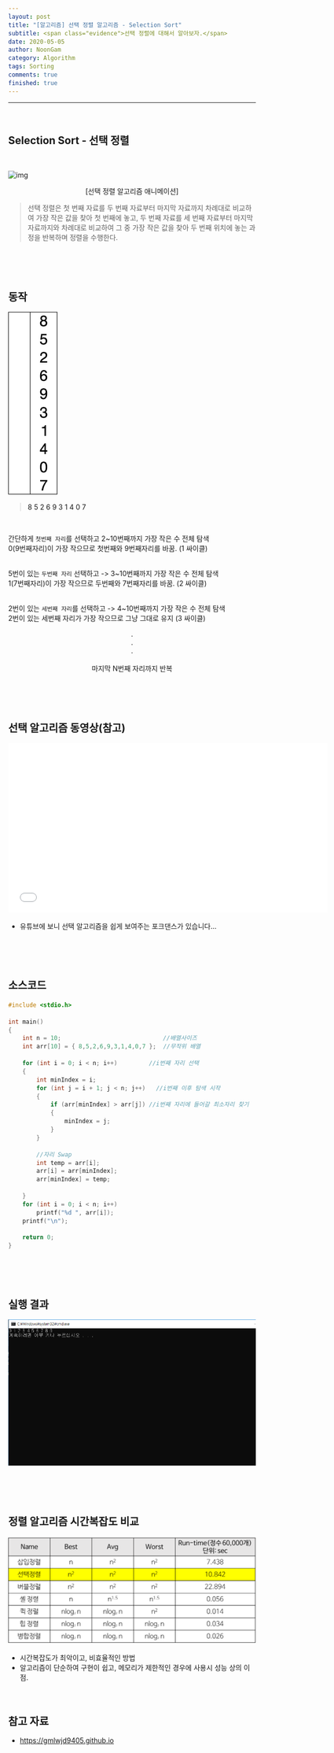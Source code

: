 ```yaml
---
layout: post
title: "[알고리즘] 선택 정렬 알고리즘 - Selection Sort"
subtitle: <span class="evidence">선택 정렬에 대해서 알아보자.</span>
date: 2020-05-05
author: NoonGam
category: Algorithm
tags: Sorting
comments: true
finished: true
---
```

---
<br>

## Selection Sort - 선택 정렬



<br>

![img](https://upload.wikimedia.org/wikipedia/commons/thumb/b/b0/Selection_sort_animation.gif/220px-Selection_sort_animation.gif)
<center>[선택 정렬 알고리즘 애니메이션]</center>


> 선택 정렬은 첫 번째 자료를 두 번째 자료부터 마지막 자료까지 차례대로 비교하여 가장 작은 값을 찾아 첫 번째에 놓고,
두 번째 자료를 세 번째 자료부터 마지막 자료까지와 차례대로 비교하여 그 중 가장 작은 값을 찾아 두 번째 위치에 놓는 과정을 반복하며 정렬을 수행한다.

<br><br><br>


## 동작


![img](/img/0-Algorithm/2018-09-23-선택정렬/Selection-Sort-Animation.gif)



> <a> 8 5 2 6 9 3 1 4 0 7 </a>

<br>

간단하게 `첫번째 자리`를 선택하고 2\~10번째까지 가장 작은 수 전체 탐색 <br>
0(9번째자리)이 가장 작으므로 첫번째와 9번째자리를 바꿈. (1 싸이클) <br><br>

5번이 있는 `두번째 자리` 선택하고 -> 3\~10번째까지 가장 작은 수 전체 탐색<br>
1(7번째자리)이 가장 작으므로 두번째와 7번째자리를 바꿈. (2 싸이클)<br><br>

2번이 있는 `세번째 자리`를 선택하고 -> 4\~10번째까지 가장 작은 수 전체 탐색<br>
2번이 있는 세번째 자리가 가장 작으므로 그냥 그대로 유지 (3 싸이클)<br>
<center>.</center>
<center>.</center>
<center>.</center>
<br>
<center>마지막 N번째 자리까지 반복</center>

<br><br><br>



## 선택 알고리즘 동영상(참고)

<iframe width="650" height="345" src="//www.youtube.com/embed/Ns4TPTC8whw"
 frameborder="0" allowfullscreen></iframe>

- 유튜브에 보니 선택 알고리즘을 쉽게 보여주는 포크댄스가 있습니다...

<br><br><br>


## 소스코드


```c
#include <stdio.h>

int main()
{
	int n = 10;								//배열사이즈
	int arr[10] = { 8,5,2,6,9,3,1,4,0,7 };  //무작위 배열

	for (int i = 0; i < n; i++)		 	//i번째 자리 선택
	{
		int minIndex = i;
		for (int j = i + 1; j < n; j++)   //i번째 이후 탐색 시작
		{
			if (arr[minIndex] > arr[j])	//i번째 자리에 들어갈 최소자리 찾기
			{
				minIndex = j;
			}
		}

		//자리 Swap
		int temp = arr[i];
		arr[i] = arr[minIndex];
		arr[minIndex] = temp;

	}
	for (int i = 0; i < n; i++)
		printf("%d ", arr[i]);
	printf("\n");

	return 0;
}
```
<br><br><br>

## 실행 결과

![img](/img/0-Algorithm/2018-09-23-선택정렬/2.PNG)


<br><br><br>

## 정렬 알고리즘 시간복잡도 비교

![img](/img/0-Algorithm/2018-09-23-선택정렬/1.png)

- 시간복잡도가 최악이고, 비효율적인 방법<br>
- 알고리즘이 단순하여 구현이 쉽고, 메모리가 제한적인 경우에 사용시 성능 상의 이점.
<br><br><br>

## 참고 자료
* https://gmlwjd9405.github.io
